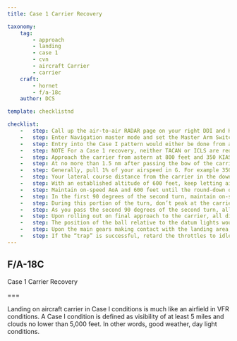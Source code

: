 ```yaml
---
title: Case 1 Carrier Recovery 

taxonomy:
    tag:
        - approach
        - landing
        - case 1
        - cvn
        - aircraft Carrier
        - carrier
    craft:
        - hornet
        - f/a-18c
    author: DCS

template: checklistnd

checklist:
    -   step: Call up the air-to-air RADAR page on your right DDI and HUD repeater on your left DDI. 
    -   step: Enter Navigation master mode and set the Master Arm Switch to SAFE on the |LEFT INSTRUMENT PANEL|. Lower the arrestor hook by pressing [H] and set HUD altitude to radar. 
    -   step: Entry into the Case I pattern would either be done from a port holding pattern (5 nm diameter circle at 1.5 to 5 thousand feet over the carrier) or a direct approach into the upwind leg. In this guide, we will discuss a direct approach. 
    -   step: NOTE For a Case 1 recovery, neither TACAN or ICLS are required. Those will be discussed in Case II and III recoveries. 
    -   step: Approach the carrier from astern at 800 feet and 350 KIAS. Pass starboard of the carrier, and just close enough that you can look down to the left and visually spot the carrier deck to make sure the deck is not foul. 
    -   step: At no more than 1.5 nm after passing the bow of the carrier, initiate a level turn to the left.  
    -   step: Generally, pull 1% of your airspeed in G. For example 350 knots would equal 3.5 G. Roll out on a reciprocal landing heading and an altitude of 600 feet AGL. If your entry speed is above 350 KIAS, you may wish to extend the airbrake until your airspeed decays to 250 KIAS. Once below 150 KIAS, lower the landing gear [G] and extend flaps to FULL [Left Ctrl + F]. 
    -   step: Your lateral course distance from the carrier in the downwind leg should be 1.3 to 1.4 nm. See the TACAN section of the Navigation chapter.
    -   step: With an established altitude of 600 feet, keep letting airspeed fall until around 145 KIAS and carefully increase throttle such that you capture the on-speed AoA as indicated by the E-Bracket on the HUD and the Angle of Attack Indexer lights to the left of the HUD frame.
    -   step: Maintain on-speed AoA and 600 feet until the round-down on the stern of the carrier is visible and forms a straight line. 
    -   step: In the first 90 degrees of the second turn, maintain on-speed AoA and use throttle to adjust your decent rate between 100 and 200 feet per minute with a roll angel of 27 to 30 degrees. A good way to visualize this is to place the velocity vector just below the horizon line on the HUD such that just the vertical post and right “wing” touch the horizon line. 
    -   step: During this portion of the turn, don’t peak at the carrier, instead fly by the instruments. 
    -   step: As you pass the second 90 degrees of the second turn, allow your vertical velocity to increase to 500 feet per minute and visually acquire the carrier and IFLOS.  
    -   step: Upon rolling out on final approach to the carrier, all direction is now dictated by the Improved Fresnel Lens Optical System (IFLOS).
    -   step: The position of the ball relative to the datum lights would indicate the relative position of the aircraft to the desired glidepath. If the ball was above the datum lights (a high ball), the aircraft was above the glidepath; conversely, a low ball indicated the aircraft was below glidepath. When the ball and the datum lights were aligned horizontally, the aircraft was on glidepath.
    -   step: Upon the main gears making contact with the landing area, immediately move the throttles to full power in case the arrestor hook misses the wires. This will allow the aircraft enough power to get airborne again. 
    -   step: If the “trap” is successful, retard the throttles to idle, raise the arrestor hook [H], set flaps to AUTO [F] and taxi out of the landing area.
---
```


## F/A-18C 
Case 1 Carrier Recovery 

===

Landing on aircraft carrier in Case I conditions is much like an airfield in VFR conditions. A Case I condition is defined as visibility of at least 5 miles and clouds no lower than 5,000 feet. In other words, good weather, day light conditions. 